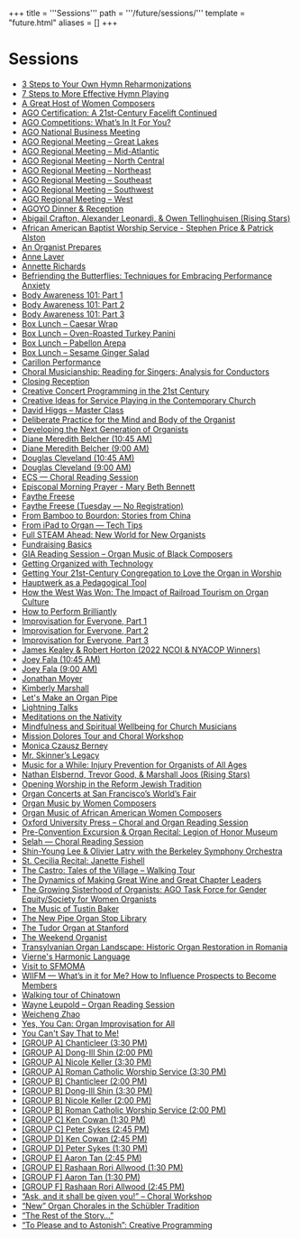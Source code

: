 +++
title = '''Sessions'''
path = '''/future/sessions/'''
template = "future.html"
aliases = []
+++

<h1>Sessions</h1>

<ul>
<li><a href="/future/workshops/3-steps-to-your-own-hymn-reharmonizations/">3 Steps to Your Own Hymn Reharmonizations</a></li>
<li><a href="/future/workshops/7-steps-to-more-effective-hymn-playing/">7 Steps to More Effective Hymn Playing</a></li>
<li><a href="/future/workshops/a-great-host-of-women-composers/">A Great Host of Women Composers</a></li>
<li><a href="/future/workshops/ago-certification-a-21st-century-facelift-continued/">AGO Certification: A 21st-Century Facelift Continued</a></li>
<li><a href="/future/workshops/ago-competitions-what-s-in-it-for-you/">AGO Competitions: What’s In It For You?</a></li>
<li><a href="/future/sessions/ago-national-business-meeting/">AGO National Business Meeting</a></li>
<li><a href="/future/sessions/ago-regional-meeting-great-lakes/">AGO Regional Meeting – Great Lakes</a></li>
<li><a href="/future/sessions/ago-regional-meeting-mid-atlantic/">AGO Regional Meeting – Mid-Atlantic</a></li>
<li><a href="/future/sessions/ago-regional-meeting-north-central/">AGO Regional Meeting – North Central</a></li>
<li><a href="/future/sessions/ago-regional-meeting-northeast/">AGO Regional Meeting – Northeast</a></li>
<li><a href="/future/sessions/ago-regional-meeting-southeast/">AGO Regional Meeting – Southeast</a></li>
<li><a href="/future/sessions/ago-regional-meeting-southwest/">AGO Regional Meeting – Southwest</a></li>
<li><a href="/future/sessions/ago-regional-meeting-west/">AGO Regional Meeting – West</a></li>
<li><a href="/future/sessions/agoyo-dinner-reception/">AGOYO Dinner & Reception</a></li>
<li><a href="/future/recitals/abigail-crafton-alexander-leonardi-owen-tellinghuisen-rising-stars/">Abigail Crafton, Alexander Leonardi, & Owen Tellinghuisen (Rising Stars)</a></li>
<li><a href="/future/worship/african-american-baptist-worship-service-stephen-price-patrick-alston/">African American Baptist Worship Service - Stephen Price & Patrick Alston</a></li>
<li><a href="/future/workshops/an-organist-prepares/">An Organist Prepares</a></li>
<li><a href="/future/recitals/anne-laver/">Anne Laver</a></li>
<li><a href="/future/recitals/annette-richards/">Annette Richards</a></li>
<li><a href="/future/workshops/befriending-the-butterflies-techniques-for-embracing-performance-anxiety/">Befriending the Butterflies: Techniques for Embracing Performance Anxiety</a></li>
<li><a href="/future/workshops/body-awareness-101-part-1/">Body Awareness 101: Part 1</a></li>
<li><a href="/future/workshops/body-awareness-101-part-2/">Body Awareness 101: Part 2</a></li>
<li><a href="/future/workshops/body-awareness-101-part-3/">Body Awareness 101: Part 3</a></li>
<li><a href="/future/sessions/box-lunch-caesar-wrap/">Box Lunch – Caesar Wrap</a></li>
<li><a href="/future/sessions/box-lunch-oven-roasted-turkey-panini/">Box Lunch – Oven-Roasted Turkey Panini</a></li>
<li><a href="/future/sessions/box-lunch-pabellon-arepa/">Box Lunch – Pabellon Arepa</a></li>
<li><a href="/future/sessions/box-lunch-sesame-ginger-salad/">Box Lunch – Sesame Ginger Salad</a></li>
<li><a href="/future/recitals/carillon-performance/">Carillon Performance</a></li>
<li><a href="/future/workshops/choral-musicianship-reading-for-singers-analysis-for-conductors/">Choral Musicianship: Reading for Singers; Analysis for Conductors</a></li>
<li><a href="/future/recitals/closing-reception/">Closing Reception</a></li>
<li><a href="/future/workshops/creative-concert-programming-in-the-21st-century/">Creative Concert Programming in the 21st Century</a></li>
<li><a href="/future/workshops/creative-ideas-for-service-playing-in-the-contemporary-church/">Creative Ideas for Service Playing in the Contemporary Church</a></li>
<li><a href="/future/workshops/david-higgs-master-class/">David Higgs – Master Class</a></li>
<li><a href="/future/workshops/deliberate-practice-for-the-mind-and-body-of-the-organist/">Deliberate Practice for the Mind and Body of the Organist</a></li>
<li><a href="/future/workshops/developing-the-next-generation-of-organists/">Developing the Next Generation of Organists</a></li>
<li><a href="/future/recitals/diane-meredith-belcher-10-45-am/">Diane Meredith Belcher (10:45 AM)</a></li>
<li><a href="/future/recitals/diane-meredith-belcher-9-00-am/">Diane Meredith Belcher (9:00 AM)</a></li>
<li><a href="/future/recitals/douglas-cleveland-10-45-am/">Douglas Cleveland (10:45 AM)</a></li>
<li><a href="/future/recitals/douglas-cleveland-9-00-am/">Douglas Cleveland (9:00 AM)</a></li>
<li><a href="/future/workshops/ecs-choral-reading-session/">ECS — Choral Reading Session</a></li>
<li><a href="/future/worship/episcopal-morning-prayer-mary-beth-bennett/">Episcopal Morning Prayer - Mary Beth Bennett</a></li>
<li><a href="/future/recitals/faythe-freese/">Faythe Freese</a></li>
<li><a href="/future/recitals/faythe-freese-tuesday-no-registration/">Faythe Freese (Tuesday — No Registration)</a></li>
<li><a href="/future/workshops/from-bamboo-to-bourdon-stories-from-china/">From Bamboo to Bourdon: Stories from China</a></li>
<li><a href="/future/workshops/from-ipad-to-organ-tech-tips/">From iPad to Organ — Tech Tips</a></li>
<li><a href="/future/workshops/full-steam-ahead-new-world-for-new-organists/">Full STEAM Ahead: New World for New Organists</a></li>
<li><a href="/future/workshops/fundraising-basics/">Fundraising Basics</a></li>
<li><a href="/future/workshops/gia-reading-session-organ-music-of-black-composers/">GIA Reading Session – Organ Music of Black Composers</a></li>
<li><a href="/future/workshops/getting-organized-with-technology/">Getting Organized with Technology</a></li>
<li><a href="/future/workshops/getting-your-21st-century-congregation-to-love-the-organ-in-worship/">Getting Your 21st-Century Congregation to Love the Organ in Worship</a></li>
<li><a href="/future/workshops/hauptwerk-as-a-pedagogical-tool/">Hauptwerk as a Pedagogical Tool</a></li>
<li><a href="/future/workshops/how-the-west-was-won-the-impact-of-railroad-tourism-on-organ-culture/">How the West Was Won: The Impact of Railroad Tourism on Organ Culture</a></li>
<li><a href="/future/workshops/how-to-perform-brilliantly/">How to Perform Brilliantly</a></li>
<li><a href="/future/workshops/improvisation-for-everyone-part-1/">Improvisation for Everyone, Part 1</a></li>
<li><a href="/future/workshops/improvisation-for-everyone-part-2/">Improvisation for Everyone, Part 2</a></li>
<li><a href="/future/workshops/improvisation-for-everyone-part-3/">Improvisation for Everyone, Part 3</a></li>
<li><a href="/future/recitals/james-kealey-robert-horton-2022-ncoi-nyacop-winners/">James Kealey & Robert Horton (2022 NCOI & NYACOP Winners)</a></li>
<li><a href="/future/recitals/joey-fala-10-45-am/">Joey Fala (10:45 AM)</a></li>
<li><a href="/future/recitals/joey-fala-9-00-am/">Joey Fala (9:00 AM)</a></li>
<li><a href="/future/recitals/jonathan-moyer/">Jonathan Moyer</a></li>
<li><a href="/future/recitals/kimberly-marshall/">Kimberly Marshall</a></li>
<li><a href="/future/workshops/let-s-make-an-organ-pipe/">Let's Make an Organ Pipe</a></li>
<li><a href="/future/workshops/lightning-talks/">Lightning Talks</a></li>
<li><a href="/future/workshops/meditations-on-the-nativity/">Meditations on the Nativity</a></li>
<li><a href="/future/workshops/mindfulness-and-spiritual-wellbeing-for-church-musicians/">Mindfulness and Spiritual Wellbeing for Church Musicians</a></li>
<li><a href="/future/workshops/mission-dolores-tour-and-choral-workshop/">Mission Dolores Tour and Choral Workshop</a></li>
<li><a href="/future/recitals/monica-czausz-berney/">Monica Czausz Berney</a></li>
<li><a href="/future/workshops/mr-skinner-s-legacy/">Mr. Skinner’s Legacy</a></li>
<li><a href="/future/workshops/music-for-a-while-injury-prevention-for-organists-of-all-ages/">Music for a While: Injury Prevention for Organists of All Ages</a></li>
<li><a href="/future/recitals/nathan-elsbernd-trevor-good-marshall-joos-rising-stars/">Nathan Elsbernd, Trevor Good, & Marshall Joos (Rising Stars)</a></li>
<li><a href="/future/worship/opening-worship-in-the-reform-jewish-tradition/">Opening Worship in the Reform Jewish Tradition</a></li>
<li><a href="/future/workshops/organ-concerts-at-san-francisco-s-world-s-fair/">Organ Concerts at San Francisco’s World’s Fair</a></li>
<li><a href="/future/workshops/organ-music-by-women-composers/">Organ Music by Women Composers</a></li>
<li><a href="/future/workshops/organ-music-of-african-american-women-composers/">Organ Music of African American Women Composers</a></li>
<li><a href="/future/workshops/oxford-university-press-choral-and-organ-reading-session/">Oxford University Press – Choral and Organ Reading Session</a></li>
<li><a href="/future/recitals/pre-convention-excursion-organ-recital-legion-of-honor-museum/">Pre-Convention Excursion & Organ Recital: Legion of Honor Museum</a></li>
<li><a href="/future/workshops/selah-choral-reading-session/">Selah — Choral Reading Session</a></li>
<li><a href="/future/recitals/shin-young-lee-olivier-latry-with-the-berkeley-symphony-orchestra/">Shin-Young Lee & Olivier Latry with the Berkeley Symphony Orchestra</a></li>
<li><a href="/future/recitals/st-cecilia-recital-janette-fishell/">St. Cecilia Recital: Janette Fishell</a></li>
<li><a href="/future/workshops/the-castro-tales-of-the-village-walking-tour/">The Castro: Tales of the Village – Walking Tour</a></li>
<li><a href="/future/workshops/the-dynamics-of-making-great-wine-and-great-chapter-leaders/">The Dynamics of Making Great Wine and Great Chapter Leaders</a></li>
<li><a href="/future/workshops/the-growing-sisterhood-of-organists-ago-task-force-for-gender-equity-society-for-women-organists/">The Growing Sisterhood of Organists: AGO Task Force for Gender Equity/Society for Women Organists</a></li>
<li><a href="/future/workshops/the-music-of-tustin-baker/">The Music of Tustin Baker</a></li>
<li><a href="/future/workshops/the-new-pipe-organ-stop-library/">The New Pipe Organ Stop Library</a></li>
<li><a href="/future/workshops/the-tudor-organ-at-stanford/">The Tudor Organ at Stanford</a></li>
<li><a href="/future/workshops/the-weekend-organist/">The Weekend Organist</a></li>
<li><a href="/future/workshops/transylvanian-organ-landscape-historic-organ-restoration-in-romania/">Transylvanian Organ Landscape: Historic Organ Restoration in Romania</a></li>
<li><a href="/future/workshops/vierne-s-harmonic-language/">Vierne's Harmonic Language</a></li>
<li><a href="/future/workshops/visit-to-sfmoma/">Visit to SFMOMA</a></li>
<li><a href="/future/workshops/wiifm-what-s-in-it-for-me-how-to-influence-prospects-to-become-members/">WIIFM — What’s in it for Me? How to Influence Prospects to Become Members</a></li>
<li><a href="/future/workshops/walking-tour-of-chinatown/">Walking tour of Chinatown</a></li>
<li><a href="/future/workshops/wayne-leupold-organ-reading-session/">Wayne Leupold – Organ Reading Session</a></li>
<li><a href="/future/recitals/weicheng-zhao/">Weicheng Zhao</a></li>
<li><a href="/future/workshops/yes-you-can-organ-improvisation-for-all/">Yes, You Can: Organ Improvisation for All</a></li>
<li><a href="/future/workshops/you-can-t-say-that-to-me/">You Can't Say That to Me!</a></li>
<li><a href="/future/recitals/group-a-chanticleer-3-30-pm/">[GROUP A] Chanticleer (3:30 PM)</a></li>
<li><a href="/future/recitals/group-a-dong-ill-shin-2-00-pm/">[GROUP A] Dong-Ill Shin (2:00 PM)</a></li>
<li><a href="/future/recitals/group-a-nicole-keller-3-30-pm/">[GROUP A] Nicole Keller (3:30 PM)</a></li>
<li><a href="/future/worship/group-a-roman-catholic-worship-service-3-30-pm/">[GROUP A] Roman Catholic Worship Service (3:30 PM)</a></li>
<li><a href="/future/recitals/group-b-chanticleer-2-00-pm/">[GROUP B] Chanticleer (2:00 PM)</a></li>
<li><a href="/future/recitals/group-b-dong-ill-shin-3-30-pm/">[GROUP B] Dong-Ill Shin (3:30 PM)</a></li>
<li><a href="/future/recitals/group-b-nicole-keller-2-00-pm/">[GROUP B] Nicole Keller (2:00 PM)</a></li>
<li><a href="/future/worship/group-b-roman-catholic-worship-service-2-00-pm/">[GROUP B] Roman Catholic Worship Service (2:00 PM)</a></li>
<li><a href="/future/recitals/group-c-ken-cowan-1-30-pm/">[GROUP C] Ken Cowan (1:30 PM)</a></li>
<li><a href="/future/recitals/group-c-peter-sykes-2-45-pm/">[GROUP C] Peter Sykes (2:45 PM)</a></li>
<li><a href="/future/recitals/group-d-ken-cowan-2-45-pm/">[GROUP D] Ken Cowan (2:45 PM)</a></li>
<li><a href="/future/recitals/group-d-peter-sykes-1-30-pm/">[GROUP D] Peter Sykes (1:30 PM)</a></li>
<li><a href="/future/recitals/group-e-aaron-tan-2-45-pm/">[GROUP E] Aaron Tan (2:45 PM)</a></li>
<li><a href="/future/recitals/group-e-rashaan-rori-allwood-1-30-pm/">[GROUP E] Rashaan Rori Allwood (1:30 PM)</a></li>
<li><a href="/future/recitals/group-f-aaron-tan-1-30-pm/">[GROUP F] Aaron Tan (1:30 PM)</a></li>
<li><a href="/future/recitals/group-f-rashaan-rori-allwood-2-45-pm/">[GROUP F] Rashaan Rori Allwood (2:45 PM)</a></li>
<li><a href="/future/workshops/ask-and-it-shall-be-given-you-choral-workshop/">“Ask, and it shall be given you!” – Choral Workshop</a></li>
<li><a href="/future/workshops/new-organ-chorales-in-the-schübler-tradition/">“New” Organ Chorales in the Schübler Tradition</a></li>
<li><a href="/future/workshops/the-rest-of-the-story/">“The Rest of the Story…”</a></li>
<li><a href="/future/workshops/to-please-and-to-astonish-creative-programming/">“To Please and to Astonish”: Creative Programming</a></li>
</ul>
